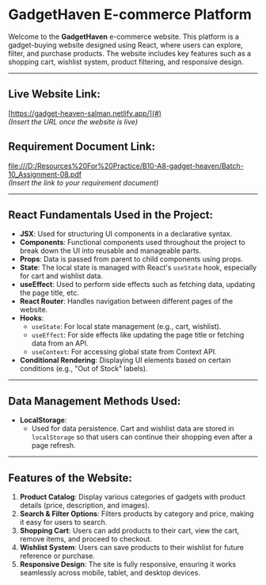 # GadgetHaven E-commerce Platform

Welcome to the **GadgetHaven** e-commerce website. This platform is a gadget-buying website designed using React, where users can explore, filter, and purchase products. The website includes key features such as a shopping cart, wishlist system, product filtering, and responsive design.

---

## Live Website Link:
[https://gadget-heaven-salman.netlify.app/](#)  
*(Insert the URL once the website is live)*

## Requirement Document Link:
[file:///D:/Resources%20For%20Practice/B10-A8-gadget-heaven/Batch-10_Assignment-08.pdf](#)  
*(Insert the link to your requirement document)*

---

## React Fundamentals Used in the Project:
- **JSX**: Used for structuring UI components in a declarative syntax.
- **Components**: Functional components used throughout the project to break down the UI into reusable and manageable parts.
- **Props**: Data is passed from parent to child components using props.
- **State**: The local state is managed with React's `useState` hook, especially for cart and wishlist data.
- **useEffect**: Used to perform side effects such as fetching data, updating the page title, etc.
- **React Router**: Handles navigation between different pages of the website.
- **Hooks**:
  - `useState`: For local state management (e.g., cart, wishlist).
  - `useEffect`: For side effects like updating the page title or fetching data from an API.
  - `useContext`: For accessing global state from Context API.
- **Conditional Rendering**: Displaying UI elements based on certain conditions (e.g., "Out of Stock" labels).
  
---

## Data Management Methods Used:
- **LocalStorage**:  
   - Used for data persistence. Cart and wishlist data are stored in `localStorage` so that users can continue their shopping even after a page refresh.

---

## Features of the Website:
1. **Product Catalog**: Display various categories of gadgets with product details (price, description, and images).
2. **Search & Filter Options**: Filters products by category and price, making it easy for users to search.
3. **Shopping Cart**: Users can add products to their cart, view the cart, remove items, and proceed to checkout.
4. **Wishlist System**: Users can save products to their wishlist for future reference or purchase.
5. **Responsive Design**: The site is fully responsive, ensuring it works seamlessly across mobile, tablet, and desktop devices.

